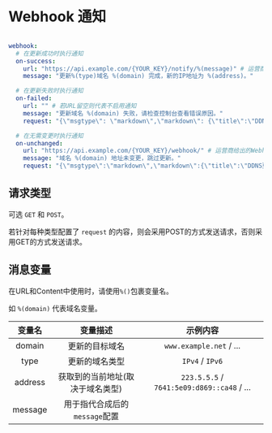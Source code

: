 # Webhook 通知

```yaml

webhook:
  # 在更新成功时执行通知
  on-success:
    url: "https://api.example.com/{YOUR_KEY}/notify/%(message)" # 运营商给出的Webhook地址
    message: "更新%(type)域名 %(domain) 完成，新的IP地址为 %(address)。"

  # 在更新失败时执行通知
  on-failed:
    url: "" # 若URL留空则代表不启用通知
    message: "更新域名 %(domain) 失败，请检查控制台查看错误原因。"
    request: "{\"msgtype\": \"markdown\",\"markdown\": {\"title\":\"DDNS更新结果-失败\",\"text\": \"#### DDNS-Updater \n %(message) \n\"}}"

  # 在无需变更时执行通知
  on-unchanged:
    url: "https://api.example.com/{YOUR_KEY}/webhook/" # 运营商给出的Webhook地址
    message: "域名 %(domain) 地址未变更，跳过更新。"
    request: "{\"msgtype\":\"markdown\",\"markdown\":{\"title\":\"DDNS更新结果-跳过\",\"text\":\"#### DDNS-Updater \n %(message) \n\"}}"

```

## 请求类型

可选 `GET` 和 `POST`。

若针对每种类型配置了 `request` 的内容，则会采用POST的方式发送请求，否则采用GET的方式发送请求。

## 消息变量

在URL和Content中使用时，请使用`%()`包裹变量名。

如 `%(domain)` 代表域名变量。

|   变量名   |        变量描述         |                    示例内容                    |
|:-------:|:-------------------:|:------------------------------------------:|
| domain  |       更新的目标域名       |          `www.example.net` / ...           |
|  type   |       更新的域名类型       |              `IPv4` / `IPv6`               |
| address |  获取到的当前地址(取决于域名类型)  | `223.5.5.5` / `7641:5e09:d869::ca48` / ... |
| message | 用于指代合成后的`message`配置 |                                            |

